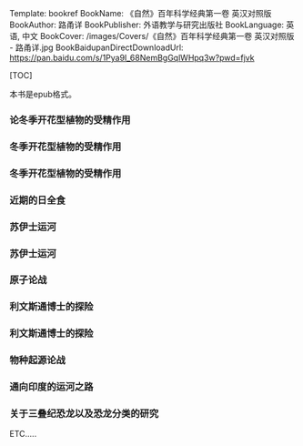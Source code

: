 Template: bookref
BookName: 《自然》百年科学经典第一卷 英汉对照版
BookAuthor: 路甬详
BookPublisher: 外语教学与研究出版社
BookLanguage: 英语, 中文
BookCover: /images/Covers/《自然》百年科学经典第一卷 英汉对照版 - 路甬详.jpg
BookBaidupanDirectDownloadUrl: https://pan.baidu.com/s/1Pya9I_68NemBgGqlWHpq3w?pwd=fjvk 


[TOC]

本书是epub格式。


### 论冬季开花型植物的受精作用

### 冬季开花型植物的受精作用

### 冬季开花型植物的受精作用

### 近期的日全食

### 苏伊士运河

### 苏伊士运河

### 原子论战

### 利文斯通博士的探险

### 利文斯通博士的探险

### 物种起源论战

### 通向印度的运河之路

### 关于三叠纪恐龙以及恐龙分类的研究

ETC.....
